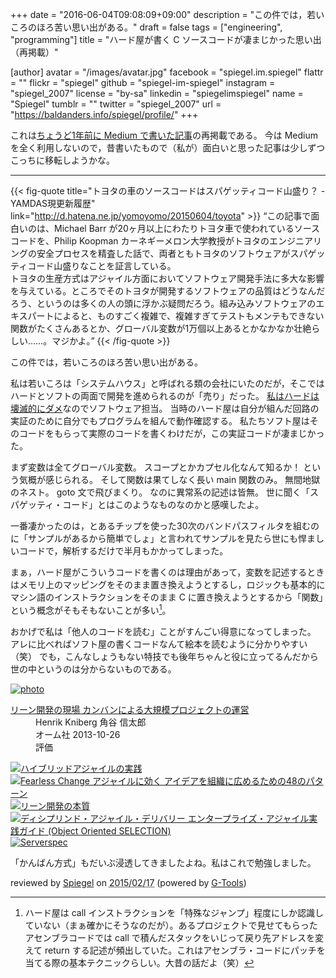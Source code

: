 +++
date = "2016-06-04T09:08:09+09:00"
description = "この件では，若いころのほろ苦い思い出がある。"
draft = false
tags = ["engineering", "programming"]
title = "ハード屋が書く C ソースコードが凄まじかった思い出（再掲載）"

[author]
  avatar = "/images/avatar.jpg"
  facebook = "spiegel.im.spiegel"
  flattr = ""
  flickr = "spiegel"
  github = "spiegel-im-spiegel"
  instagram = "spiegel_2007"
  license = "by-sa"
  linkedin = "spiegelimspiegel"
  name = "Spiegel"
  tumblr = ""
  twitter = "spiegel_2007"
  url = "https://baldanders.info/spiegel/profile/"
+++

これは[ちょうど1年前に Medium で書いた記事](https://medium.com/@spiegel/-1ca9e4895f4c)の再掲載である。
今は Medium を全く利用しないので，昔書いたもので（私が）面白いと思った記事は少しずつこっちに移転しようかな。

----

{{< fig-quote title="トヨタの車のソースコードはスパゲッティコード山盛り？ - YAMDAS現更新履歴" link="http://d.hatena.ne.jp/yomoyomo/20150604/toyota" >}}
<q>この記事で面白いのは、Michael Barr が20ヶ月以上にわたりトヨタ車で使われているソースコードを、Philip Koopman カーネギーメロン大学教授がトヨタのエンジニアリングの安全プロセスを精査した話で、両者ともトヨタのソフトウェアがスパゲッティコード山盛りなことを証言している。
<br>
トヨタの生産方式はアジャイル方面においてソフトウェア開発手法に多大な影響を与えている。ところでそのトヨタが開発するソフトウェアの品質はどうなんだろう、というのは多くの人の頭に浮かぶ疑問だろう。組み込みソフトウェアのエキスパートによると、ものすごく複雑で、複雑すぎてテストもメンテもできない関数がたくさんあるとか、グローバル変数が1万個以上あるとかなかなか壮絶らしい……。マジかよ。</q>
{{< /fig-quote >}}

この件では，若いころのほろ苦い思い出がある。

私は若いころは「システムハウス」と呼ばれる類の会社にいたのだが，そこではハードとソフトの両面で開発を進められるのが「売り」だった。
[私はハードは壊滅的にダメ](https://baldanders.info/spiegel/log2/000529.shtml "私はこうしてプログラミングを覚えた — Baldanders.info")なのでソフトウェア担当。
当時のハード屋は自分が組んだ回路の実証のために自分でもプログラムを組んで動作確認する。
私たちソフト屋はそのコードをもらって実際のコードを書くわけだが，この実証コードが凄まじかった。

まず変数は全てグローバル変数。
スコープとかカプセル化なんて知るか！ という気概が感じられる。
そして関数は果てしなく長い main 関数のみ。
無間地獄のネスト。
goto 文で飛びまくり。
なのに異常系の記述は皆無。
世に聞く「スパゲッティ・コード」とはこのようなものなのかと感嘆したよ。

一番凄かったのは，とあるチップを使った30次のバンドパスフィルタを組むのに「サンプルがあるから簡単でしょ」と言われてサンプルを見たら世にも悍ましいコードで，解析するだけで半月もかかってしまった。

まぁ，ハード屋がこういうコードを書くのは理由があって，変数を記述するときはメモリ上のマッピングをそのまま置き換えようとするし，ロジックも基本的にマシン語のインストラクションをそのまま C に置き換えようとするから「関数」という概念がそもそもないことが多い[^a]。

[^a]: ハード屋は call インストラクションを「特殊なジャンプ」程度にしか認識していない（まぁ確かにそうなのだが）。あるプロジェクトで見せてもらったアセンブラコードでは call で積んだスタックをいじって戻り先アドレスを変えて return する記述が頻出していた。これはアセンブラ・コードにパッチを当てる際の基本テクニックらしい。大昔の話だよ（笑）

おかげで私は「他人のコードを読む」ことがすんごい得意になってしまった。
アレに比べればソフト屋の書くコードなんて絵本を読むように分かりやすい（笑） でも，こんなしょうもない特技でも後年ちゃんと役に立ってるんだから世の中というのは分からないものである。

<div class="hreview" ><a class="item url" href="https://www.amazon.co.jp/exec/obidos/ASIN/427406932X/baldandersinf-22/"><img src="https://images-fe.ssl-images-amazon.com/images/I/51llL1uygcL._SL160_.jpg" alt="photo" class="photo"  /></a><dl ><dt class="fn"><a class="item url" href="https://www.amazon.co.jp/exec/obidos/ASIN/427406932X/baldandersinf-22/">リーン開発の現場 カンバンによる大規模プロジェクトの運営</a></dt><dd>Henrik Kniberg 角谷 信太郎 </dd><dd>オーム社 2013-10-26</dd><dd>評価<abbr class="rating" title="4"><img src="https://images-fe.ssl-images-amazon.com/images/G/01/detail/stars-4-0.gif" alt="" /></abbr> </dd></dl><p class="similar"><a href="https://www.amazon.co.jp/exec/obidos/ASIN/4897979358/baldandersinf-22/" target="_top"><img src="https://images-fe.ssl-images-amazon.com/images/P/4897979358.09._SCTHUMBZZZ_.jpg"  alt="ハイブリッドアジャイルの実践"  /></a> <a href="https://www.amazon.co.jp/exec/obidos/ASIN/462108786X/baldandersinf-22/" target="_top"><img src="https://images-fe.ssl-images-amazon.com/images/P/462108786X.09._SCTHUMBZZZ_.jpg"  alt="Fearless Change アジャイルに効く アイデアを組織に広めるための48のパターン"  /></a> <a href="https://www.amazon.co.jp/exec/obidos/ASIN/482228350X/baldandersinf-22/" target="_top"><img src="https://images-fe.ssl-images-amazon.com/images/P/482228350X.09._SCTHUMBZZZ_.jpg"  alt="リーン開発の本質"  /></a> <a href="https://www.amazon.co.jp/exec/obidos/ASIN/4798130613/baldandersinf-22/" target="_top"><img src="https://images-fe.ssl-images-amazon.com/images/P/4798130613.09._SCTHUMBZZZ_.jpg"  alt="ディシプリンド・アジャイル・デリバリー エンタープライズ・アジャイル実践ガイド (Object Oriented SELECTION)"  /></a> <a href="https://www.amazon.co.jp/exec/obidos/ASIN/4873117097/baldandersinf-22/" target="_top"><img src="https://images-fe.ssl-images-amazon.com/images/P/4873117097.09._SCTHUMBZZZ_.jpg"  alt="Serverspec"  /></a> </p>
<p class="description">「かんばん方式」もだいぶ浸透してきましたよね。私はこれで勉強しました。</p>
<p class="gtools" >reviewed by <a href='#maker' class='reviewer'>Spiegel</a> on <abbr class="dtreviewed" title="2015-02-17">2015/02/17</abbr> (powered by <a href="http://www.goodpic.com/mt/aws/index.html" >G-Tools</a>)</p>
</div>
